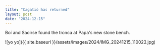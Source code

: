 ```yaml
---
title: "Cagatió has returned"
layout: post
date: "2024-12-15"
---
```


Boí and Saoirse found the tronca at Papa's new stone bench.

![yo yo]({{ site.baseurl }}/assets/images/2024/IMG_20241215_110023.jpg)

